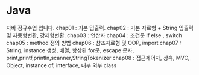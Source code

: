 # Java

자바 정규수업 입니다.
chap01 : 기본 입출력.
chap02 : 기본 자료형 + String 입출력 및 자동형변환, 강제형변환.
chap03 : 연산자
chap04 : 조건문 if else , switch
chap05 : method 정의 방법
chap06 : 참조자료형 및 OOP, import
chap07 : String, instance 생성, 배열, 향상된 for문, escape 문자, print,printf,println,scanner,StringTokenizer
chap08 : 접근제어자, 상속, MVC, Object, instance of, interface, 내부 외부 class
